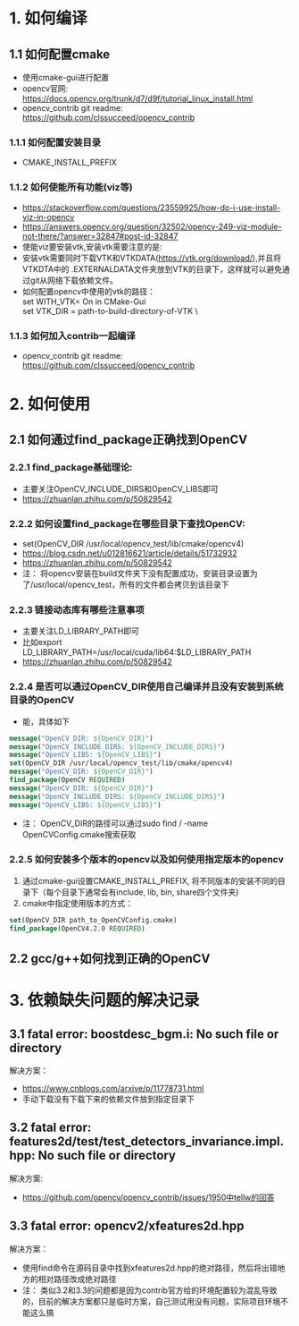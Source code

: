 # 1. 如何编译
## 1.1 如何配置cmake
* 使用cmake-gui进行配置
* opencv官网: https://docs.opencv.org/trunk/d7/d9f/tutorial_linux_install.html
* opencv_contrib git readme: https://github.com/clssucceed/opencv_contrib
### 1.1.1 如何配置安装目录 
* CMAKE_INSTALL_PREFIX
### 1.1.2 如何使能所有功能(viz等)
* https://stackoverflow.com/questions/23559925/how-do-i-use-install-viz-in-opencv
* https://answers.opencv.org/question/32502/opencv-249-viz-module-not-there/?answer=32847#post-id-32847
* 使能viz要安装vtk,安装vtk需要注意的是: 
* 安装vtk需要同时下载VTK和VTKDATA(https://vtk.org/download/),并且将VTKDTA中的
.EXTERNALDATA文件夹放到VTK的目录下，这样就可以避免通过git从网络下载依赖文件。
* 如何配置opencv中使用的vtk的路径： \
set WITH_VTK= On in CMake-Gui \
set VTK_DIR = path-to-build-directory-of-VTK \
### 1.1.3 如何加入contrib一起编译
* opencv_contrib git readme: https://github.com/clssucceed/opencv_contrib
# 2. 如何使用
## 2.1 如何通过find_package正确找到OpenCV
### 2.2.1 find_package基础理论:
* 主要关注OpenCV_INCLUDE_DIRS和OpenCV_LIBS即可 
* https://zhuanlan.zhihu.com/p/50829542
### 2.2.2 如何设置find_package在哪些目录下查找OpenCV: 
* set(OpenCV_DIR /usr/local/opencv_test/lib/cmake/opencv4)
* https://blog.csdn.net/u012816621/article/details/51732932 
* https://zhuanlan.zhihu.com/p/50829542 
* 注： 将opencv安装在build文件夹下没有配置成功，安装目录设置为了/usr/local/opencv_test，所有的文件都会拷贝到该目录下
### 2.2.3 链接动态库有哪些注意事项 
* 主要关注LD_LIBRARY_PATH即可
* 比如export LD_LIBRARY_PATH=/usr/local/cuda/lib64:$LD_LIBRARY_PATH 
* https://zhuanlan.zhihu.com/p/50829542
### 2.2.4 是否可以通过OpenCV_DIR使用自己编译并且没有安装到系统目录的OpenCV 
* 能，具体如下 
``` cmake
message("OpenCV_DIR: ${OpenCV_DIR}") 
message("OpenCV_INCLUDE_DIRS: ${OpenCV_INCLUDE_DIRS}")
message("OpenCV_LIBS: ${OpenCV_LIBS}")
set(OpenCV_DIR /usr/local/opencv_test/lib/cmake/opencv4)
message("OpenCV_DIR: ${OpenCV_DIR}")
find_package(OpenCV REQUIRED)
message("OpenCV_DIR: ${OpenCV_DIR}")
message("OpenCV_INCLUDE_DIRS: ${OpenCV_INCLUDE_DIRS}")
message("OpenCV_LIBS: ${OpenCV_LIBS}")
```
* 注： OpenCV_DIR的路径可以通过sudo find / -name OpenCVConfig.cmake搜索获取
### 2.2.5 如何安装多个版本的opencv以及如何使用指定版本的opencv
1. 通过cmake-gui设置CMAKE_INSTALL_PREFIX, 将不同版本的安装不同的目录下（每个目录下通常会有include, lib, bin, share四个文件夹)
2. cmake中指定使用版本的方式： 
``` cmake
set(OpenCV_DIR path_to_OpenCVConfig.cmake)
find_package(OpenCV4.2.0 REQUIRED)
```
## 2.2 gcc/g++如何找到正确的OpenCV
# 3. 依赖缺失问题的解决记录
## 3.1 fatal error: boostdesc_bgm.i: No such file or directory
解决方案： 
* https://www.cnblogs.com/arxive/p/11778731.html
* 手动下载没有下载下来的依赖文件放到指定目录下
## 3.2 fatal error: features2d/test/test_detectors_invariance.impl.hpp: No such file or directory
解决方案:
* https://github.com/opencv/opencv_contrib/issues/1950中tellw的回答
## 3.3 fatal error: opencv2/xfeatures2d.hpp
解决方案： 
* 使用find命令在源码目录中找到xfeatures2d.hpp的绝对路径，然后将出错地方的相对路径改成绝对路径
* 注： 类似3.2和3.3的问题都是因为contrib官方给的环境配置较为混乱导致的，目前的解决方案都只是临时方案，自己测试用没有问题，实际项目环境不能这么搞 
